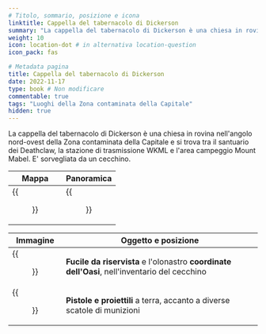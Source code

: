 ```yaml
---
# Titolo, sommario, posizione e icona
linktitle: Cappella del tabernacolo di Dickerson
summary: "La cappella del tabernacolo di Dickerson è una chiesa in rovina nell'angolo nord-ovest della Zona contaminata della Capitale e si trova tra il santuario dei Deathclaw, la stazione di trasmissione WKML e l'area campeggio Mount Mabel."
weight: 10
icon: location-dot # in alternativa location-question
icon_pack: fas

# Metadata pagina
title: Cappella del tabernacolo di Dickerson
date: 2022-11-17
type: book # Non modificare
commentable: true
tags: "Luoghi della Zona contaminata della Capitale"
hidden: true
---
```



La cappella del tabernacolo di Dickerson è una chiesa in rovina nell'angolo nord-ovest della Zona contaminata della Capitale e si trova tra il santuario dei Deathclaw, la stazione di trasmissione WKML e l'area campeggio Mount Mabel. E' sorvegliata da un cecchino.

| Mappa                                    | Panoramica                                          |
| ---------------------------------------- | --------------------------------------------------- |
| {{<figure src="Dickerson_TC_loc.webp">}} | {{<figure src="Dickerson_Tabernacle_Chapel.webp">}} |

| Immagine                                                             | Oggetto e posizione                                                                           |
| -------------------------------------------------------------------- | --------------------------------------------------------------------------------------------- |
| {{<figure src="The_Drifter's_sniper_nest.webp">}}                    | **Fucile da riservista** e l'olonastro **coordinate dell'Oasi**, nell'inventario del cecchino |
| {{<figure src="Dickerson_Tabernacle_Chapel_Guns_and_Bullets.webp">}} | **Pistole e proiettili** a terra, accanto a diverse scatole di munizioni                      |


